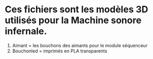 # Ces fichiers sont les modèles 3D utilisés pour la Machine sonore infernale.
1. Aimant = les bouchons des aimants pour le module séquenceur
2. Bouchonled = imprimés en PLA transparents
